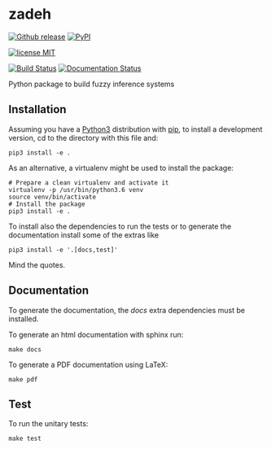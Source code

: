 # zadeh
[![Github release](https://img.shields.io/github/release/dih5/zadeh.svg)](https://github.com/dih5/zadeh/releases/latest)
[![PyPI](https://img.shields.io/pypi/v/zadeh.svg)](https://pypi.python.org/pypi/zadeh)

[![license MIT](https://img.shields.io/badge/license-MIT-blue.svg)](https://raw.githubusercontent.com/Dih5/zadeh/master/LICENSE.txt)

[![Build Status](https://travis-ci.org/Dih5/zadeh.svg?branch=master)](https://travis-ci.org/Dih5/zadeh)
[![Documentation Status](https://readthedocs.org/projects/zadeh/badge/?version=latest)](http://zadeh.readthedocs.io/en/latest/?badge=latest)

Python package to build fuzzy inference systems


## Installation
Assuming you have a [Python3](https://www.python.org/) distribution with [pip](https://pip.pypa.io/en/stable/installing/), to install a development version, cd to the directory with this file and:

```
pip3 install -e .
```
As an alternative, a virtualenv might be used to install the package:
```
# Prepare a clean virtualenv and activate it
virtualenv -p /usr/bin/python3.6 venv
source venv/bin/activate
# Install the package
pip3 install -e .
```

To install also the dependencies to run the tests or to generate the documentation install some of the extras like
```
pip3 install -e '.[docs,test]'
```
Mind the quotes.

## Documentation
To generate the documentation, the *docs* extra dependencies must be installed.

To generate an html documentation with sphinx run:
```
make docs
```

To generate a PDF documentation using LaTeX:
```
make pdf
```



## Test
To run the unitary tests:
```
make test
```
